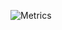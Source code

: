 ![Metrics](https://metrics.lecoq.io/Terminatoror?template=classic&isocalendar=1&languages=1&introduction=1&activity=1&base=header%2C%20activity%2C%20community%2C%20repositories%2C%20metadata&base.indepth=false&base.hireable=false&base.skip=false&isocalendar=false&isocalendar.duration=full-year&languages=false&languages.limit=8&languages.threshold=0%25&languages.other=false&languages.colors=github&languages.sections=most-used&languages.indepth=false&languages.analysis.timeout=15&languages.analysis.timeout.repositories=7.5&languages.categories=markup%2C%20programming&languages.recent.categories=markup%2C%20programming&languages.recent.load=300&languages.recent.days=14&introduction=false&introduction.title=true&activity=false&activity.limit=3&activity.load=300&activity.days=14&activity.visibility=all&activity.timestamps=false&activity.filter=all&config.timezone=Europe%2FVienna)
